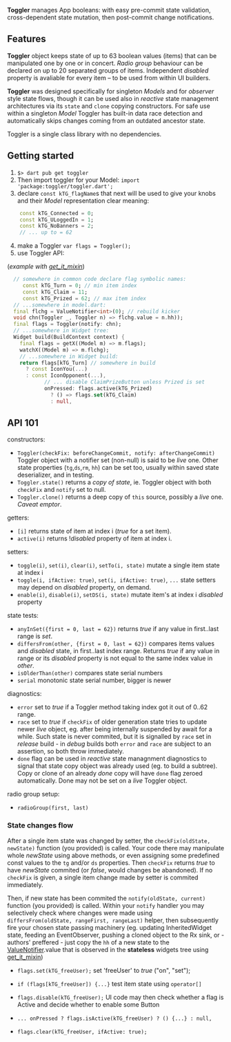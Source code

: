 **Toggler** manages App booleans: with easy pre-commit state validation, cross-dependent state mutation, then post-commit change notifications.

## Features

**Toggler** object keeps state of up to 63 boolean values (items) that can be manipulated one by one or in concert. _Radio group_ behaviour can be declared on up to 20 separated groups of items. Independent _disabled_ property is avaliable for every item – to be used from within UI builders.

**Toggler** was designed specifically for singleton _Models_ and for _observer_ style state flows, though it can be used also in _reactive_ state management architectures via its `state` and `clone` copying constructors.  For safe use within a singleton _Model_ Toggler has built-in data race detection and automatically skips changes coming from an outdated ancestor state.

Toggler is a single class library with no dependencies.

## Getting started

 1. `$> dart pub get toggler`
 1. Then import toggler for your Model: `import 'package:toggler/toggler.dart';`
 1. declare `const kTG_flagName`s that next will be used to give your knobs and their _Model_ representation clear meaning:
 ```Dart
     const kTG_Connected = 0;
     const kTG_ULoggedIn = 1;
     const kTG_NoBanners = 2;
     // ... up to = 62
 ```
 4. make a Toggler `var flags = Toggler();`
 5. use Toggler API:

(_example with [get_it_mixin](https://pub.dev/packages/get_it_mixin)_)
```Dart
  // somewhere in common code declare flag symbolic names:
     const kTG_Turn = 0; // min item index
     const kTG_Claim = 11;
     const kTG_Prized = 62; // max item index
  // ...somewhere in model.dart:
  final flchg = ValueNotifier<int>(0); // rebuild kicker
  void chn(Toggler _, Toggler n) => flchg.value = n.hh));
  final flags = Toggler(notify: chn);
  // ...somewhere in Widget tree:
  Widget build(BuildContext context) {
    final flags = getX((Model m) => m.flags);
    watchX((Model m) => m.flchg);
    // ...somewhere in Widget build:
    return flags[kTG_Turn] // somewhere in build
      ? const IconYou(...)
      : const IconOpponent(...),
            // ... disable ClaimPrizeButton unless Prized is set
            onPressed: flags.active(kTG_Prized)
              ? () => flags.set(kTG_Claim)
              : null,
```


## API 101

constructors:
- `Toggler(checkFix: beforeChangeCommit, notify: afterChangeCommit)` Toggler object with a notifier set (non-null) is said to be _live_ one. Other state properties (`tg`,`ds`,`rm`, `hh`) can be set too, usually within saved state deserializer, and in testing.
- `Toggler.state()` returns a _copy of state_, ie. Toggler object with both `checkFix` and `notify` set to null.
- `Toggler.clone()` returns a deep copy of `this` source, possibly a _live_ one. _Caveat emptor_.

getters:
- `[i]` returns state of item at index i (_true_ for a set item).
- `active(i)` returns !_disabled_ property of item at index i.

setters:
- `toggle(i)`, `set(i)`, `clear(i)`, `setTo(i, state)` mutate a single item state at index i
- `toggle(i, ifActive: true)`, `set(i, ifActive: true)`, `...` state setters may depend on _disabled_ property, on demand.
- `enable(i)`, `disable(i)`, `setDS(i, state)` mutate item's at index i _disabled_ property

state tests:
- `anyInSet({first = 0, last = 62})` returns _true_ if any value in first..last range is _set_.
- `differsFrom(other, {first = 0, last = 62})` compares items values and _disabled_ state, in first..last index range. Returns _true_ if any value in range or its _disabled_ property is not equal to the same index value in _other_.
- `isOlderThan(other)` compares state serial numbers
- `serial` monotonic state serial number, bigger is newer

diagnostics:
- `error` set to _true_ if a Toggler method taking index got it out of 0..62 range.
- `race` set to _true_ if `checkFix` of older generation state tries to update newer _live_ object, eg. after being internally suspended by await for a while. Such state is never commited, but it is signalled by `race` set in _release_ build - in _debug_ builds both `error` and `race` are subject to an assertion, so both throw immediately.
- `done` flag can be used in _reactive_ state managnment diagnostics to signal that state copy object was already used (eg. to build a subtree). Copy or clone of an already _done_ copy will have `done` flag zeroed automatically. Done may not be set on a _live_ Toggler object.

radio group setup:
- `radioGroup(first, last)`

### State changes flow

After a single item state was changed by setter, the `checkFix(oldState, newState)` function (you provided) is called. Your code there may manipulate whole _newState_ using above methods, or even assigning some predefined const values to the `tg` and/or `ds` properties. Then `checkFix` returns _true_ to have _newState_ commited (or _false_, would changes be abandoned). If no `checkFix` is given, a single item change made by setter is commited immediately.

Then, if new state has been commited the `notify(oldState, current)` function (you provided) is called. Within your `notify` handler you may selectively check where changes were made using `differsFrom(oldState, rangeFirst, rangeLast)` helper, then subsequently fire your chosen state passing machinery (eg. updating InheritedWidget state, feeding an EventObserver, pushing a cloned object to the Rx sink, or - authors' preffered - just copy the `hh` of a new state to the [ValueNotifier](https://api.flutter.dev/flutter/foundation/ValueNotifier-class.html).value that is observed in the **stateless** widgets tree using [get_it_mixin](https://pub.dev/packages/get_it_mixin))

- `flags.set(kTG_freeUser);` set 'freeUser' to _true_ ("on", "set");

- `if (flags[kTG_freeUser]) {...}` test item state using `operator[]`

- `flags.disable(kTG_freeUser);` UI code may then check whether a flag is Active and decide whether to enable some Button

- `... onPressed ? flags.isActive(kTG_freeUser) ? () {...} : null,`

- `flags.clear(kTG_freeUser, ifActive: true);`
